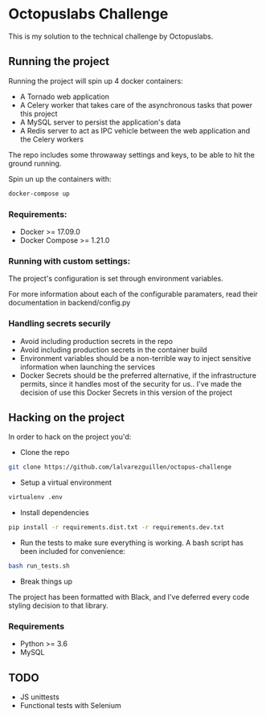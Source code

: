 # Octopuslabs Challenge

This is my solution to the technical challenge by Octopuslabs.

## Running the project

Running the project will spin up 4 docker containers:

* A Tornado web application
* A Celery worker that takes care of the asynchronous tasks that power this project
* A MySQL server to persist the application's data
* A Redis server to act as IPC vehicle between the web application and the Celery workers

The repo includes some throwaway settings and keys, to be able to hit the ground running.

Spin un up the containers with:

``` bash
docker-compose up
```

### Requirements:

* Docker >= 17.09.0
* Docker Compose >= 1.21.0

### Running with custom settings:

The project's configuration is set through environment variables. 

For more information about each of the configurable paramaters, read their documentation in backend/config.py


### Handling secrets securily

* Avoid including production secrets in the repo
* Avoid including production secrets in the container build
* Environment variables should be a non-terrible way to inject sensitive information when launching the services
* Docker Secrets should be the preferred alternative, if the infrastructure permits, since it handles most of the security for us.. I've made the decision of use this Docker Secrets in this version of the project

## Hacking on the project

In order to hack on the project you'd:

* Clone the repo
```sh
git clone https://github.com/lalvarezguillen/octopus-challenge
```

* Setup a virtual environment
```sh
virtualenv .env
```

* Install dependencies
```sh
pip install -r requirements.dist.txt -r requirements.dev.txt
```

* Run the tests to make sure everything is working. A bash script has been included for convenience:
``` sh
bash run_tests.sh
```

* Break things up

The project has been formatted with Black, and I've deferred every code styling decision to that library.

### Requirements

* Python >= 3.6
* MySQL


## TODO

* JS unittests
* Functional tests with Selenium